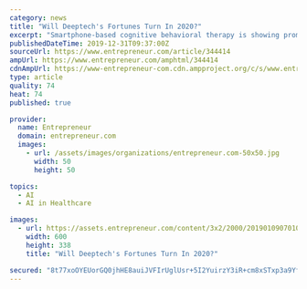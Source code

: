 ```yaml
---
category: news
title: "Will Deeptech's Fortunes Turn In 2020?"
excerpt: "Smartphone-based cognitive behavioral therapy is showing promise for ... and setting up AIRAWAT (Artificial Intelligence Research, Analytics and knowledge Assimilation platform), a cloud computing ..."
publishedDateTime: 2019-12-31T09:37:00Z
sourceUrl: https://www.entrepreneur.com/article/344414
ampUrl: https://www.entrepreneur.com/amphtml/344414
cdnAmpUrl: https://www-entrepreneur-com.cdn.ampproject.org/c/s/www.entrepreneur.com/amphtml/344414
type: article
quality: 74
heat: 74
published: true

provider:
  name: Entrepreneur
  domain: entrepreneur.com
  images:
    - url: /assets/images/organizations/entrepreneur.com-50x50.jpg
      width: 50
      height: 50

topics:
  - AI
  - AI in Healthcare

images:
  - url: https://assets.entrepreneur.com/content/3x2/2000/20190109070104-shutterstock-529299211.jpeg?width=600&crop=16:9
    width: 600
    height: 338
    title: "Will Deeptech's Fortunes Turn In 2020?"

secured: "8t77xoOYEUorGQ0jhHE8auiJVFIrUglUsr+5I2YuirzY3iR+cm8xSTxp3a9Yf914SmpJCyk5cqBkgXSZ8kzNEDmG2H/kuWq+tUuogfYsl73QR6XQlxX/RumLmqtOHyr8NWVca5P651PLWcxV9SvoEuk0/SVlWm9R6uIT3M7/Sh5uIL1UnTOORn4+Y4jK+W8niaZmH9JWQT4hsiKqwWbO8u/Cq5UfAMYCkN5N1Tns7aQrIweU5X5TQUKDPs2R7o+ezypra1yXhixkQwXSKvBfdJqPOA9gknXB0zSdlHWytDBKAf/EK27lS4LcfqXZyhyy;pv7xPZZiTJ3ezG0PoNPr/g=="
---
```


